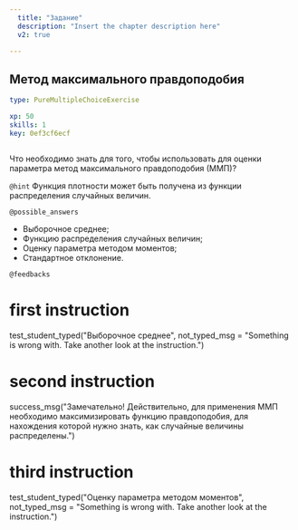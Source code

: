 ```yaml
---
  title: "Задание"
  description: "Insert the chapter description here"
  v2: true

---
```

## Метод максимального правдоподобия

```yaml
type: PureMultipleChoiceExercise

xp: 50
skills: 1
key: 0ef3cf6ecf



```

Что необходимо знать для того, чтобы использовать для оценки параметра метод максимального правдоподобия (ММП)?


`@hint`
Функция плотности может быть получена из функции распределения случайных величин.





`@possible_answers`
- Выборочное среднее; 
- Функцию распределения случайных величин; 
- Оценку параметра методом моментов; 
- Стандартное отклонение.

`@feedbacks`
# first instruction
test_student_typed("Выборочное среднее", not_typed_msg = "Something is wrong with. Take another look at the instruction.")
# second instruction
success_msg("Замечательно! Действительно, для применения ММП необходимо максимизировать функцию правдоподобия, для нахождения которой нужно знать, как случайные величины распределены.")  
# third instruction
test_student_typed("Оценку параметра методом моментов", not_typed_msg = "Something is wrong with. Take another look at the instruction.")

